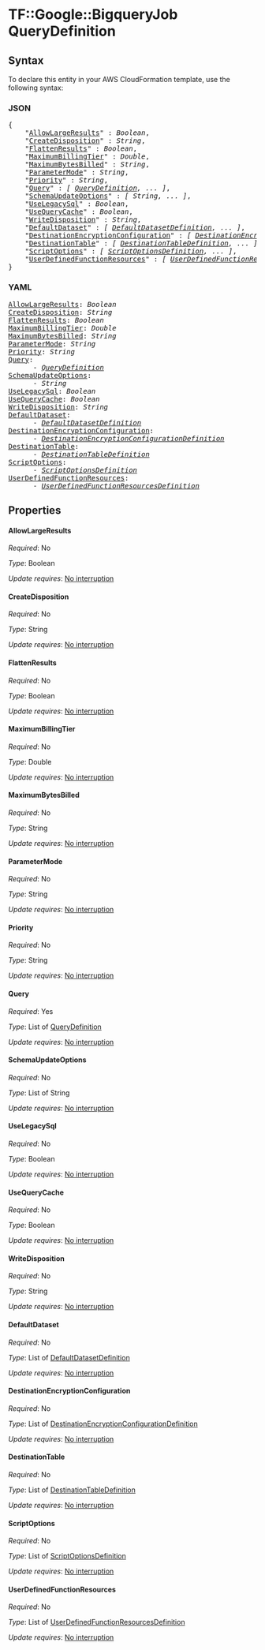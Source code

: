# TF::Google::BigqueryJob QueryDefinition

## Syntax

To declare this entity in your AWS CloudFormation template, use the following syntax:

### JSON

<pre>
{
    "<a href="#allowlargeresults" title="AllowLargeResults">AllowLargeResults</a>" : <i>Boolean</i>,
    "<a href="#createdisposition" title="CreateDisposition">CreateDisposition</a>" : <i>String</i>,
    "<a href="#flattenresults" title="FlattenResults">FlattenResults</a>" : <i>Boolean</i>,
    "<a href="#maximumbillingtier" title="MaximumBillingTier">MaximumBillingTier</a>" : <i>Double</i>,
    "<a href="#maximumbytesbilled" title="MaximumBytesBilled">MaximumBytesBilled</a>" : <i>String</i>,
    "<a href="#parametermode" title="ParameterMode">ParameterMode</a>" : <i>String</i>,
    "<a href="#priority" title="Priority">Priority</a>" : <i>String</i>,
    "<a href="#query" title="Query">Query</a>" : <i>[ <a href="querydefinition.md">QueryDefinition</a>, ... ]</i>,
    "<a href="#schemaupdateoptions" title="SchemaUpdateOptions">SchemaUpdateOptions</a>" : <i>[ String, ... ]</i>,
    "<a href="#uselegacysql" title="UseLegacySql">UseLegacySql</a>" : <i>Boolean</i>,
    "<a href="#usequerycache" title="UseQueryCache">UseQueryCache</a>" : <i>Boolean</i>,
    "<a href="#writedisposition" title="WriteDisposition">WriteDisposition</a>" : <i>String</i>,
    "<a href="#defaultdataset" title="DefaultDataset">DefaultDataset</a>" : <i>[ <a href="defaultdatasetdefinition.md">DefaultDatasetDefinition</a>, ... ]</i>,
    "<a href="#destinationencryptionconfiguration" title="DestinationEncryptionConfiguration">DestinationEncryptionConfiguration</a>" : <i>[ <a href="destinationencryptionconfigurationdefinition.md">DestinationEncryptionConfigurationDefinition</a>, ... ]</i>,
    "<a href="#destinationtable" title="DestinationTable">DestinationTable</a>" : <i>[ <a href="destinationtabledefinition.md">DestinationTableDefinition</a>, ... ]</i>,
    "<a href="#scriptoptions" title="ScriptOptions">ScriptOptions</a>" : <i>[ <a href="scriptoptionsdefinition.md">ScriptOptionsDefinition</a>, ... ]</i>,
    "<a href="#userdefinedfunctionresources" title="UserDefinedFunctionResources">UserDefinedFunctionResources</a>" : <i>[ <a href="userdefinedfunctionresourcesdefinition.md">UserDefinedFunctionResourcesDefinition</a>, ... ]</i>
}
</pre>

### YAML

<pre>
<a href="#allowlargeresults" title="AllowLargeResults">AllowLargeResults</a>: <i>Boolean</i>
<a href="#createdisposition" title="CreateDisposition">CreateDisposition</a>: <i>String</i>
<a href="#flattenresults" title="FlattenResults">FlattenResults</a>: <i>Boolean</i>
<a href="#maximumbillingtier" title="MaximumBillingTier">MaximumBillingTier</a>: <i>Double</i>
<a href="#maximumbytesbilled" title="MaximumBytesBilled">MaximumBytesBilled</a>: <i>String</i>
<a href="#parametermode" title="ParameterMode">ParameterMode</a>: <i>String</i>
<a href="#priority" title="Priority">Priority</a>: <i>String</i>
<a href="#query" title="Query">Query</a>: <i>
      - <a href="querydefinition.md">QueryDefinition</a></i>
<a href="#schemaupdateoptions" title="SchemaUpdateOptions">SchemaUpdateOptions</a>: <i>
      - String</i>
<a href="#uselegacysql" title="UseLegacySql">UseLegacySql</a>: <i>Boolean</i>
<a href="#usequerycache" title="UseQueryCache">UseQueryCache</a>: <i>Boolean</i>
<a href="#writedisposition" title="WriteDisposition">WriteDisposition</a>: <i>String</i>
<a href="#defaultdataset" title="DefaultDataset">DefaultDataset</a>: <i>
      - <a href="defaultdatasetdefinition.md">DefaultDatasetDefinition</a></i>
<a href="#destinationencryptionconfiguration" title="DestinationEncryptionConfiguration">DestinationEncryptionConfiguration</a>: <i>
      - <a href="destinationencryptionconfigurationdefinition.md">DestinationEncryptionConfigurationDefinition</a></i>
<a href="#destinationtable" title="DestinationTable">DestinationTable</a>: <i>
      - <a href="destinationtabledefinition.md">DestinationTableDefinition</a></i>
<a href="#scriptoptions" title="ScriptOptions">ScriptOptions</a>: <i>
      - <a href="scriptoptionsdefinition.md">ScriptOptionsDefinition</a></i>
<a href="#userdefinedfunctionresources" title="UserDefinedFunctionResources">UserDefinedFunctionResources</a>: <i>
      - <a href="userdefinedfunctionresourcesdefinition.md">UserDefinedFunctionResourcesDefinition</a></i>
</pre>

## Properties

#### AllowLargeResults

_Required_: No

_Type_: Boolean

_Update requires_: [No interruption](https://docs.aws.amazon.com/AWSCloudFormation/latest/UserGuide/using-cfn-updating-stacks-update-behaviors.html#update-no-interrupt)

#### CreateDisposition

_Required_: No

_Type_: String

_Update requires_: [No interruption](https://docs.aws.amazon.com/AWSCloudFormation/latest/UserGuide/using-cfn-updating-stacks-update-behaviors.html#update-no-interrupt)

#### FlattenResults

_Required_: No

_Type_: Boolean

_Update requires_: [No interruption](https://docs.aws.amazon.com/AWSCloudFormation/latest/UserGuide/using-cfn-updating-stacks-update-behaviors.html#update-no-interrupt)

#### MaximumBillingTier

_Required_: No

_Type_: Double

_Update requires_: [No interruption](https://docs.aws.amazon.com/AWSCloudFormation/latest/UserGuide/using-cfn-updating-stacks-update-behaviors.html#update-no-interrupt)

#### MaximumBytesBilled

_Required_: No

_Type_: String

_Update requires_: [No interruption](https://docs.aws.amazon.com/AWSCloudFormation/latest/UserGuide/using-cfn-updating-stacks-update-behaviors.html#update-no-interrupt)

#### ParameterMode

_Required_: No

_Type_: String

_Update requires_: [No interruption](https://docs.aws.amazon.com/AWSCloudFormation/latest/UserGuide/using-cfn-updating-stacks-update-behaviors.html#update-no-interrupt)

#### Priority

_Required_: No

_Type_: String

_Update requires_: [No interruption](https://docs.aws.amazon.com/AWSCloudFormation/latest/UserGuide/using-cfn-updating-stacks-update-behaviors.html#update-no-interrupt)

#### Query

_Required_: Yes

_Type_: List of <a href="querydefinition.md">QueryDefinition</a>

_Update requires_: [No interruption](https://docs.aws.amazon.com/AWSCloudFormation/latest/UserGuide/using-cfn-updating-stacks-update-behaviors.html#update-no-interrupt)

#### SchemaUpdateOptions

_Required_: No

_Type_: List of String

_Update requires_: [No interruption](https://docs.aws.amazon.com/AWSCloudFormation/latest/UserGuide/using-cfn-updating-stacks-update-behaviors.html#update-no-interrupt)

#### UseLegacySql

_Required_: No

_Type_: Boolean

_Update requires_: [No interruption](https://docs.aws.amazon.com/AWSCloudFormation/latest/UserGuide/using-cfn-updating-stacks-update-behaviors.html#update-no-interrupt)

#### UseQueryCache

_Required_: No

_Type_: Boolean

_Update requires_: [No interruption](https://docs.aws.amazon.com/AWSCloudFormation/latest/UserGuide/using-cfn-updating-stacks-update-behaviors.html#update-no-interrupt)

#### WriteDisposition

_Required_: No

_Type_: String

_Update requires_: [No interruption](https://docs.aws.amazon.com/AWSCloudFormation/latest/UserGuide/using-cfn-updating-stacks-update-behaviors.html#update-no-interrupt)

#### DefaultDataset

_Required_: No

_Type_: List of <a href="defaultdatasetdefinition.md">DefaultDatasetDefinition</a>

_Update requires_: [No interruption](https://docs.aws.amazon.com/AWSCloudFormation/latest/UserGuide/using-cfn-updating-stacks-update-behaviors.html#update-no-interrupt)

#### DestinationEncryptionConfiguration

_Required_: No

_Type_: List of <a href="destinationencryptionconfigurationdefinition.md">DestinationEncryptionConfigurationDefinition</a>

_Update requires_: [No interruption](https://docs.aws.amazon.com/AWSCloudFormation/latest/UserGuide/using-cfn-updating-stacks-update-behaviors.html#update-no-interrupt)

#### DestinationTable

_Required_: No

_Type_: List of <a href="destinationtabledefinition.md">DestinationTableDefinition</a>

_Update requires_: [No interruption](https://docs.aws.amazon.com/AWSCloudFormation/latest/UserGuide/using-cfn-updating-stacks-update-behaviors.html#update-no-interrupt)

#### ScriptOptions

_Required_: No

_Type_: List of <a href="scriptoptionsdefinition.md">ScriptOptionsDefinition</a>

_Update requires_: [No interruption](https://docs.aws.amazon.com/AWSCloudFormation/latest/UserGuide/using-cfn-updating-stacks-update-behaviors.html#update-no-interrupt)

#### UserDefinedFunctionResources

_Required_: No

_Type_: List of <a href="userdefinedfunctionresourcesdefinition.md">UserDefinedFunctionResourcesDefinition</a>

_Update requires_: [No interruption](https://docs.aws.amazon.com/AWSCloudFormation/latest/UserGuide/using-cfn-updating-stacks-update-behaviors.html#update-no-interrupt)

